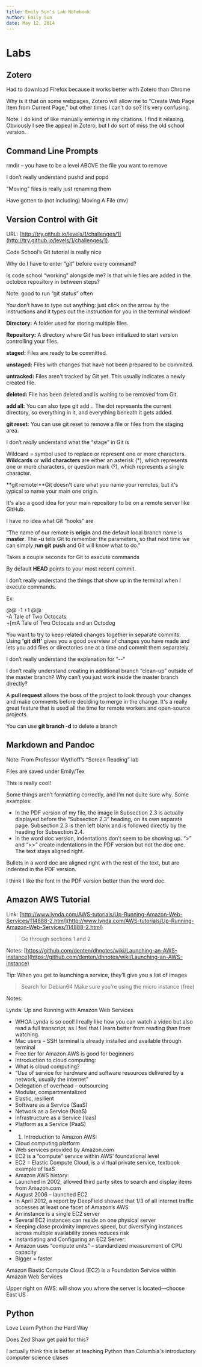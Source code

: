 ```yaml
---  
title: Emily Sun's Lab Notebook  
author: Emily Sun
date: May 12, 2014  
--- 
```


# Labs

## Zotero
Had to download Firefox because it works better with Zotero than Chrome

Why is it that on some webpages, Zotero will allow me to “Create Web Page Item from Current Page,” but other times I can’t do so? It’s very confusing.

Note: I do kind of like manually entering in my citations. I find it relaxing. Obviously I see the appeal in Zotero, but I do sort of miss the old school version.

## Command Line Prompts
rmdir – you have to be a level ABOVE the file you want to remove

I don’t really understand pushd and popd

"Moving" files is really just renaming them

Have gotten to (not including) Moving A File (mv)

## Version Control with Git
URL: [http://try.github.io/levels/1/challenges/1](http://try.github.io/levels/1/challenges/1).

Code School’s Git tutorial is really nice

Why do I have to enter “git” before every command?

Is code school “working” alongside me? Is that while files are added in the octobox repository in between steps?

Note: good to run “git status” often

You don’t have to type out anything: just click on the arrow by the instructions and it types out the instruction for you in the terminal window!

**Directory:** A folder used for storing multiple files.

**Repository:** A directory where Git has been initialized to start version controlling your files.

**staged:** Files are ready to be committed.

**unstaged:** Files with changes that have not been prepared to be commited.

**untracked:** Files aren't tracked by Git yet. This usually indicates a newly created file.

**deleted:** File has been deleted and is waiting to be removed from Git.

**add all:** You can also type git add .. The dot represents the current directory, so everything in it, and everything beneath it gets added.

**git reset:** You can use git reset <filename> to remove a file or files from the staging area.

I don’t *really* understand what the “stage” in Git is

Wildcard = symbol used to replace or represent one or more characters. **Wildcards** or **wild characters** are either an asterisk (*), which represents one or more characters, or question mark (?), which represents a single character.

**git remote:**Git doesn't care what you name your remotes, but it's typical to name your main one origin.

It's also a good idea for your main repository to be on a remote server like GitHub.

I have no idea what Git “hooks” are

“The name of our remote is **origin** and the default local branch name is **master**. The **-u** tells Git to remember the parameters, so that next time we can simply **run git** **push** and Git will know what to do.”

Takes a couple seconds for Git to execute commands

By default **HEAD** points to your most recent commit.

I don’t really understand the things that show up in the terminal when I execute commands. 

Ex:  

@@ -1 +1 @@  
-A Tale of Two Octocats  
+[mA Tale of Two Octocats and an Octodog

You want to try to keep related changes together in separate commits. Using **'git diff'** gives you a good overview of changes you have made and lets you add files or directories one at a time and commit them separately.

I don’t really understand the explanation for “--“

I don’t really understand creating in additional branch “clean-up” outside of the master branch? Why can’t you just work inside the master branch directly?

A **pull request** allows the boss of the project to look through your changes and make comments before deciding to merge in the change. It's a really great feature that is used all the time for remote workers and open-source projects.

You can use **git branch -d <branch name>** to delete a branch

## Markdown and Pandoc
Note: From Professor Wythoff’s “Screen Reading” lab

Files are saved under Emily/Tex

This is really cool!

Some things aren’t formatting correctly, and I’m not quite sure why. Some examples:
* In the PDF version of my file, the image in Subsection 2.3 is actually displayed before the “Subsection 2.3” heading, on its own separate page. Subsection 2.3 is then left blank and is followed directly by the heading for Subsection 2.4.
* In the word doc version, indentations don’t seem to be showing up. “>” and “>>” create indentations in the PDF version but not the doc one.  The text stays aligned right. 

Bullets in a word doc are aligned right with the rest of the text, but are indented in the PDF version. 

I think I like the font in the PDF version better than the word doc.

## Amazon AWS Tutorial
Link: [http://www.lynda.com/AWS-tutorials/Up-Running-Amazon-Web-Services/114888-2.html](http://www.lynda.com/AWS-tutorials/Up-Running-Amazon-Web-Services/114888-2.html)
> Go through sections 1 and 2

Notes: [https://github.com/denten/dhnotes/wiki/Launching-an-AWS-instance](https://github.com/denten/dhnotes/wiki/Launching-an-AWS-instance)

Tip: When you get to launching a service, they’ll give you a list of images
> Search for Debian64
> Make sure you’re using the micro instance (free)

Notes:

Lynda: Up and Running with Amazon Web Services

* WHOA Lynda is so cool! I really like how you can watch a video but also read a full transcript, as I feel that I learn better from reading than from watching. 
* Mac users – SSH terminal is already installed and available through terminal
* Free tier for Amazon AWS is good for beginners
* Introduction to cloud computing:
* What is cloud computing?
* “Use of service for hardware and software resources delivered by a network, usually the internet”
* Delegation of overhead – outsourcing
* Modular, compartmentalized
* Elastic, resilient
* Software as a Service (SaaS)
* Network as a Service (NaaS)
* Infrastructure as a Service (Iaas)
* Platform as a Service (PaaS)
* 1) Introduction to Amazon AWS:
* Cloud computing platform
* Web services provided by Amazon.com
* EC2 is a “compute” service within AWS’ foundational level
* EC2 = Elastic Compute Cloud, is a virtual private service, textbook example of IaaS
* Amazon AWS history:
* Launched in 2002, allowed third party sites to search and display items from Amazon.com
* August 2006 – launched EC2
* In April 2012, a report by DeepField showed that 1/3 of all internet traffic accesses at least one facet of Amazon’s AWS
* An instance is a single EC2 server
* Several EC2 instances can reside on one physical server
* Keeping close proximity improves speed, but diversifying instances across multiple availability zones reduces risk
* Instantiating and Configuring an EC2 Server:
* Amazon uses “compute units” – standardized measurement of CPU capacity
* Bigger = faster

Amazon Elastic Compute Cloud (EC2) is a Foundation Service within Amazon Web Services

Upper right on AWS: will show you where the server is located—choose East US

## Python
Love Learn Python the Hard Way

Does Zed Shaw get paid for this?

I actually think this is better at teaching Python than Columbia's introductory computer science clases
